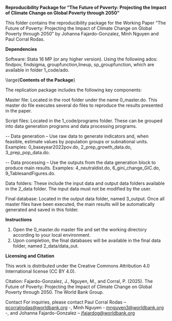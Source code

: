 **Reproducibility Package for “The Future of Poverty: Projecting the Impact of Climate Change on Global Poverty through 2050”**

This folder contains the reproducibility package for the Working Paper “The Future of Poverty: Projecting the Impact of Climate Change on Global Poverty through 2050” by Johanna Fajardo-Gonzalez, Minh Nguyen and Paul Corral Rodas.

**Dependencies**

Software: Stata 16 MP (or any higher version).  Using the following ados: findpov, findsigma, groupfunction,lineup, sp_groupfunction, which are available in folder 1_code/ado.
 
\large{**Contents of the Package**}

The replication package includes the following key components: 

Master file: Located in the root folder under the name 0_master.do. This master do file executes several do files to reproduce the results presented in the paper.

Script files: Located in the 1_code/programs folder. These can be grouped into data generation programs and data processing programs. 

-- Data generation – Use raw data to generate indicators and, when feasible, estimate values by population groups or subnational units. Examples: 0_baseyear2022pov.do, 2_prep_growth_data.do, 3_prep_pop_data.do.

-- Data processing – Use the outputs from the data generation block to produce main results. Examples: 4_neutraldist.do, 6_gini_change_GIC.do, 9_TablesandFigures.do. 

Data folders: These include the input data and output data folders available in the 2_data folder. The input data must not be modified by the user. 

Final database: Located in the output data folder, named 3_output. Once all master files have been executed, the main results will be automatically generated and saved in this folder. 

**Instructions**

1.	Open the 0_master.do master file and set the working directory according to your local environment. 
2.	Upon completion, the final databases will be available in the final data folder, named 2_data/data_out.
   
**Licensing and Citation**

This work is distributed under the Creative Commons Attribution 4.0 International license (CC BY 4.0). 

Citation: Fajardo-Gonzalez, J., Nguyen, M., and Corral, P. (2025). The Future of Poverty: Projecting the Impact of Climate Change on Global Poverty through 2050. The World Bank Group.

Contact 
For inquiries, please contact Paul Corral Rodas – pcorralrodas@worldbank.org -, Minh Nguyen - mnguyen3@worldbank.org -, and Johanna Fajardo-Gonzalez – jfajardog@worldbank.org

 


